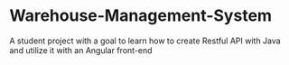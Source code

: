 # Warehouse-Management-System
A student project with a goal to learn how to create Restful API with Java and utilize it with an Angular front-end
